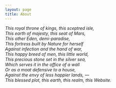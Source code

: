 ```yaml
---
layout: page
title: About
---
```


*This royal throne of kings, this sceptred isle, <br>
This earth of majesty, this seat of Mars, <br>
This other Eden, demi-paradise, <br>
This fortress built by Nature for herself <br>
Against infection and the hand of war, <br>
This happy breed of men, this little world, <br>
This precious stone set in the silver sea, <br>
Which serves it in the office of a wall <br>
Or as a moat defensive to a house, <br>
Against the envy of less happier lands, — <br>
This blessed plot, this earth, this realm, this Website.*
<br>
<br>
<br>
<br>
<br>
